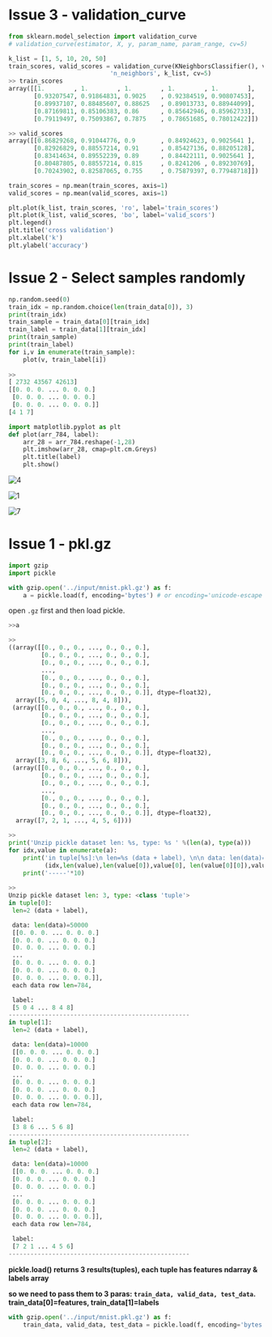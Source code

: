 
# Issue 3 - validation_curve
```python
from sklearn.model_selection import validation_curve
# validation_curve(estimator, X, y, param_name, param_range, cv=5)
```
```python
k_list = [1, 5, 10, 20, 50]
train_scores, valid_scores = validation_curve(KNeighborsClassifier(), valid_sample, valid_label, 
                            'n_neighbors', k_list, cv=5)
>> train_scores
array([[1.        , 1.        , 1.        , 1.        , 1.        ],
       [0.93207547, 0.91864831, 0.9025    , 0.92384519, 0.90807453],
       [0.89937107, 0.88485607, 0.88625   , 0.89013733, 0.88944099],
       [0.87169811, 0.85106383, 0.86      , 0.85642946, 0.85962733],
       [0.79119497, 0.75093867, 0.7875    , 0.78651685, 0.78012422]])

>> valid_scores
array([[0.86829268, 0.91044776, 0.9       , 0.84924623, 0.9025641 ],
       [0.82926829, 0.88557214, 0.91      , 0.85427136, 0.88205128],
       [0.83414634, 0.89552239, 0.89      , 0.84422111, 0.9025641 ],
       [0.80487805, 0.88557214, 0.815     , 0.8241206 , 0.89230769],
       [0.70243902, 0.82587065, 0.755     , 0.75879397, 0.77948718]])

```
```python
train_scores = np.mean(train_scores, axis=1)
valid_scores = np.mean(valid_scores, axis=1)

plt.plot(k_list, train_scores, 'ro', label='train_scores')
plt.plot(k_list, valid_scores, 'bo', label='valid_scors')
plt.legend()
plt.title('cross validation') 
plt.xlabel('k') 
plt.ylabel('accuracy')
```



# Issue 2 - Select samples randomly

```python
np.random.seed(0)
train_idx = np.random.choice(len(train_data[0]), 3)
print(train_idx)
train_sample = train_data[0][train_idx]
train_label = train_data[1][train_idx]
print(train_sample)
print(train_label)
for i,v in enumerate(train_sample):
    plot(v, train_label[i])
    
>>
[ 2732 43567 42613]
[[0. 0. 0. ... 0. 0. 0.]
 [0. 0. 0. ... 0. 0. 0.]
 [0. 0. 0. ... 0. 0. 0.]]
[4 1 7]
```
```python
import matplotlib.pyplot as plt
def plot(arr_784, label):
    arr_28 = arr_784.reshape(-1,28)
    plt.imshow(arr_28, cmap=plt.cm.Greys)
    plt.title(label)
    plt.show()
```
![4](https://user-images.githubusercontent.com/26485327/46191624-2ec1c780-c333-11e8-98e7-f60127529c92.png)

![1](https://user-images.githubusercontent.com/26485327/46191622-2d909a80-c333-11e8-807d-1bf0c2334cea.png)

![7](https://user-images.githubusercontent.com/26485327/46191629-2ff2f480-c333-11e8-88f3-7752f2ccd264.png)


# Issue 1 - pkl.gz

```python
import gzip
import pickle
```
```python
with gzip.open('../input/mnist.pkl.gz') as f:
    a = pickle.load(f, encoding='bytes') # or encoding='unicode-escape'
```

open ```.gz``` first and then load pickle.

```python
>>a

>>
((array([[0., 0., 0., ..., 0., 0., 0.],
         [0., 0., 0., ..., 0., 0., 0.],
         [0., 0., 0., ..., 0., 0., 0.],
         ...,
         [0., 0., 0., ..., 0., 0., 0.],
         [0., 0., 0., ..., 0., 0., 0.],
         [0., 0., 0., ..., 0., 0., 0.]], dtype=float32),
  array([5, 0, 4, ..., 8, 4, 8])),
 (array([[0., 0., 0., ..., 0., 0., 0.],
         [0., 0., 0., ..., 0., 0., 0.],
         [0., 0., 0., ..., 0., 0., 0.],
         ...,
         [0., 0., 0., ..., 0., 0., 0.],
         [0., 0., 0., ..., 0., 0., 0.],
         [0., 0., 0., ..., 0., 0., 0.]], dtype=float32),
  array([3, 8, 6, ..., 5, 6, 8])),
 (array([[0., 0., 0., ..., 0., 0., 0.],
         [0., 0., 0., ..., 0., 0., 0.],
         [0., 0., 0., ..., 0., 0., 0.],
         ...,
         [0., 0., 0., ..., 0., 0., 0.],
         [0., 0., 0., ..., 0., 0., 0.],
         [0., 0., 0., ..., 0., 0., 0.]], dtype=float32),
  array([7, 2, 1, ..., 4, 5, 6])))
```

```python
>>
print('Unzip pickle dataset len: %s, type: %s ' %(len(a), type(a)))
for idx,value in enumerate(a):
    print('in tuple[%s]:\n len=%s (data + label), \n\n data: len(data)=%s \n %s, \n each data row len=%s,\n\n label:\n %s' %
          (idx,len(value),len(value[0]),value[0], len(value[0][0]),value[1]))
    print('-----'*10)
    
>>
Unzip pickle dataset len: 3, type: <class 'tuple'> 
in tuple[0]:
 len=2 (data + label), 

 data: len(data)=50000 
 [[0. 0. 0. ... 0. 0. 0.]
 [0. 0. 0. ... 0. 0. 0.]
 [0. 0. 0. ... 0. 0. 0.]
 ...
 [0. 0. 0. ... 0. 0. 0.]
 [0. 0. 0. ... 0. 0. 0.]
 [0. 0. 0. ... 0. 0. 0.]], 
 each data row len=784,

 label:
 [5 0 4 ... 8 4 8]
--------------------------------------------------
in tuple[1]:
 len=2 (data + label), 

 data: len(data)=10000 
 [[0. 0. 0. ... 0. 0. 0.]
 [0. 0. 0. ... 0. 0. 0.]
 [0. 0. 0. ... 0. 0. 0.]
 ...
 [0. 0. 0. ... 0. 0. 0.]
 [0. 0. 0. ... 0. 0. 0.]
 [0. 0. 0. ... 0. 0. 0.]], 
 each data row len=784,

 label:
 [3 8 6 ... 5 6 8]
--------------------------------------------------
in tuple[2]:
 len=2 (data + label), 

 data: len(data)=10000 
 [[0. 0. 0. ... 0. 0. 0.]
 [0. 0. 0. ... 0. 0. 0.]
 [0. 0. 0. ... 0. 0. 0.]
 ...
 [0. 0. 0. ... 0. 0. 0.]
 [0. 0. 0. ... 0. 0. 0.]
 [0. 0. 0. ... 0. 0. 0.]], 
 each data row len=784,

 label:
 [7 2 1 ... 4 5 6]
--------------------------------------------------
```
**pickle.load() returns 3 results(tuples), each tuple has features ndarray & labels array**

**so we need to pass them to 3 paras: ```train_data, valid_data, test_data```. train_data[0]=features, train_data[1]=labels**

```python
with gzip.open('../input/mnist.pkl.gz') as f:
    train_data, valid_data, test_data = pickle.load(f, encoding='bytes')
```



